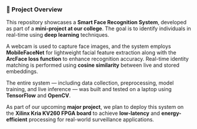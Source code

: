 <h3>📌 Project Overview</h3>

<p>
  This repository showcases a <strong>Smart Face Recognition System</strong>, developed as part of a 
  <strong>mini-project at our college</strong>. The goal is to identify individuals in real-time using 
  <strong>deep learning</strong> techniques.
</p>

<p>
  A webcam is used to capture face images, and the system employs <strong>MobileFaceNet</strong> for 
  lightweight facial feature extraction along with the <strong>ArcFace loss function</strong> to enhance recognition accuracy. 
  Real-time identity matching is performed using <strong>cosine similarity</strong> between live and stored embeddings.
</p>

<p>
  The entire system — including data collection, preprocessing, model training, and live inference — was built and tested 
  on a laptop using <strong>TensorFlow</strong> and <strong>OpenCV</strong>.
</p>

<p>
  As part of our upcoming <strong>major project</strong>, we plan to deploy this system on the 
  <strong>Xilinx Kria KV260 FPGA board</strong> to achieve <strong>low-latency</strong> and 
  <strong>energy-efficient</strong> processing for real-world surveillance applications.
